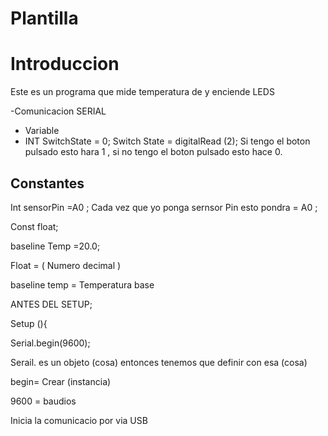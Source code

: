 # Plantilla

# Introduccion
Este es un programa que mide temperatura de y enciende LEDS 

-Comunicacion SERIAL 

- Variable 
- INT SwitchState = 0;
 Switch State = digitalRead (2);
 Si tengo el boton pulsado esto hara 1 , si no tengo el boton pulsado esto hace 0.
 
## Constantes
Int sensorPin =A0 ; 
Cada vez que yo ponga sernsor Pin esto pondra = A0 ;

Const float;

baseline Temp =20.0;

Float = ( Numero decimal )

baseline temp = Temperatura base

ANTES DEL SETUP; 

Setup (){

Serial.begin(9600);

Serail. es un objeto (cosa) entonces tenemos que definir con esa (cosa)

 begin= Crear (instancia)
 
 9600 = baudios
 
 Inicia la comunicacio por via USB 
